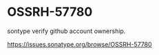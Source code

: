 # OSSRH-57780
sontype verify github account ownership.

https://issues.sonatype.org/browse/OSSRH-57780
